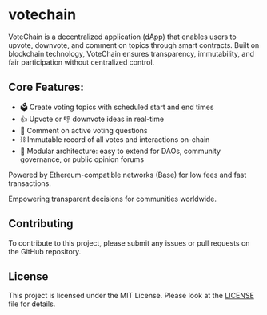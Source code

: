# votechain
VoteChain is a decentralized application (dApp) that enables users to upvote, downvote, and comment on topics through smart contracts.
Built on blockchain technology, VoteChain ensures transparency, immutability, and fair participation without centralized control.

## Core Features:

- 🗳️ Create voting topics with scheduled start and end times
- 👍 Upvote or 👎 downvote ideas in real-time
- 💬 Comment on active voting questions
- ⛓️ Immutable record of all votes and interactions on-chain
- 🧩 Modular architecture: easy to extend for DAOs, community governance, or public opinion forums

Powered by Ethereum-compatible networks (Base) for low fees and fast transactions.

Empowering transparent decisions for communities worldwide.

## Contributing

To contribute to this project, please submit any issues or pull requests on the GitHub repository.

## License

This project is licensed under the MIT License. Please look at the [LICENSE](LICENSE) file for details.
